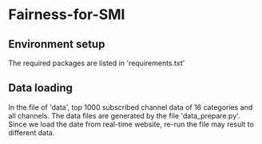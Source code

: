 # Fairness-for-SMI



## Environment setup
The required packages are listed in 'requirements.txt'

## Data loading
In the file of 'data', top 1000 subscribed channel data of 16 categories and all channels.
The data files are generated by the file 'data_prepare.py'. Since we load the date from real-time website, re-run the file may result to different data.

